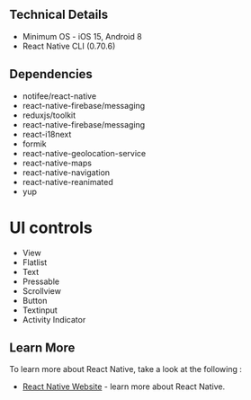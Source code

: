 ## Technical Details

- Minimum OS - iOS 15, Android 8
- React Native CLI (0.70.6)

## Dependencies

- notifee/react-native
- react-native-firebase/messaging
- reduxjs/toolkit
- react-native-firebase/messaging
- react-i18next
- formik
- react-native-geolocation-service
- react-native-maps
- react-native-navigation
- react-native-reanimated
- yup

# UI controls

- View
- Flatlist
- Text
- Pressable
- Scrollview
- Button
- Textinput
- Activity Indicator

## Learn More

To learn more about React Native, take a look at the following :

- [React Native Website](https://reactnative.dev) - learn more about React Native.
